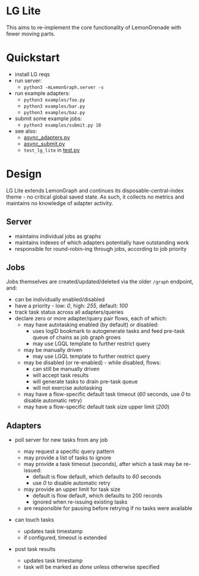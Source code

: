 # LG Lite

This aims to re-implement the core functionality of LemonGrenade with fewer moving parts.

# Quickstart

* install LG reqs
* run server:
	* `python3 -mLemonGraph.server -s`
* run example adapters:
	* `python3 examples/foo.py`
	* `python3 examples/bar.py`
	* `python3 examples/baz.py`
* submit some example jobs:
	* `python3 examples/submit.py 10`
* see also:
    * [async_adapters.py](examples/async_adapters.py)
    * [async_submit.py](examples/async_submit.py)
    * `test_lg_lite` in [test.py](test.py)

# Design

LG Lite extends LemonGraph and continues its disposable-central-index theme - no critical global saved state. As such, it collects no metrics and maintains no knowledge of adapter activity.

## Server

* maintains individual jobs as graphs
* maintains indexes of which adapters potentially have outstanding work
* responsible for round-robin-ing through jobs, according to job priority

## Jobs

Jobs themselves are created/updated/deleted via the older `/graph` endpoint, and:

* can be individually enabled/disabled
* have a priority - low: _0_, high: _255_, default: _100_
* track task status across all adapters/queries
* declare zero or more adapter/query pair flows, each of which:
	* may have autotasking enabled (by default) or disabled:
		* uses logID bookmark to autogenerate tasks and feed pre-task queue of chains as job graph grows
		* may use LGQL template to further restrict query
	* may be manually driven
		* may use LGQL template to further restrict query
	* may be disabled (or re-enabled) - while disabled, flows:
		* can still be manually driven
		* will accept task results
		* will generate tasks to drain pre-task queue
		* will not exercise autotasking
	* may have a flow-specific default task timeout (_60_ seconds, use _0_ to disable automatic retry)
	* may have a flow-specific default task size upper limit (_200_)

## Adapters

* poll server for new tasks from any job
	* may request a specific query pattern
	* may provide a list of tasks to ignore
	* may provide a task timeout (seconds), after which a task may be re-issued:
		* default is flow default, which defaults to _60_ seconds
		* use _0_ to disable automatic retry
	* may provide an upper limit for task size
	    * default is flow default, which defaults to 200 records
		* ignored when re-issuing existing tasks
	* are responsible for pausing before retrying if no tasks were available

* can touch tasks
	* updates task timestamp
	* if configured, timeout is extended

* post task results
	* updates task timestamp
	* task will be marked as _done_ unless otherwise specified
